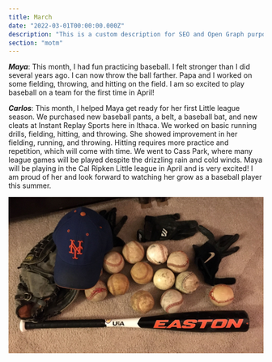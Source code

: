 ```yaml
---
title: March
date: "2022-03-01T00:00:00.000Z"
description: "This is a custom description for SEO and Open Graph purposes, rather than the default generated excerpt. Simply add a description field to the frontmatter."
section: "motm"
---
```


***Maya***: This month, I had fun practicing baseball. I felt stronger than I did several years ago. I can now throw the ball farther. Papa and I worked on some fielding, throwing, and hitting on the field. I am so excited to play baseball on a team for the first time in April!

***Carlos***: This month, I helped Maya get ready for her first Little league season. We purchased new baseball pants, a belt, a baseball bat, and new cleats at Instant Replay Sports here in Ithaca. We worked on basic running drills, fielding, hitting, and throwing. She showed improvement in her fielding, running, and throwing. Hitting requires more practice and repetition, which will come with time. We went to Cass Park, where many league games will be played despite the drizzling rain and cold winds. Maya will be playing in the Cal Ripken Little league in April and is very excited! I am proud of her and look forward to watching her grow as a baseball player this summer.

![PostImg](../images/mar22.jpg)
